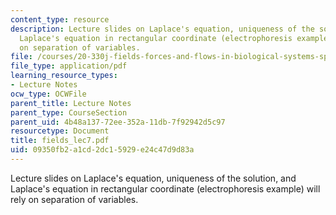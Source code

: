 ```yaml
---
content_type: resource
description: Lecture slides on Laplace's equation, uniqueness of the solution, and
  Laplace's equation in rectangular coordinate (electrophoresis example) will rely
  on separation of variables.
file: /courses/20-330j-fields-forces-and-flows-in-biological-systems-spring-2007/09350fb2a1cd2dc15929e24c47d9d83a_fields_lec7.pdf
file_type: application/pdf
learning_resource_types:
- Lecture Notes
ocw_type: OCWFile
parent_title: Lecture Notes
parent_type: CourseSection
parent_uid: 4b48a137-72ee-352a-11db-7f92942d5c97
resourcetype: Document
title: fields_lec7.pdf
uid: 09350fb2-a1cd-2dc1-5929-e24c47d9d83a
---
```

Lecture slides on Laplace's equation, uniqueness of the solution, and Laplace's equation in rectangular coordinate (electrophoresis example) will rely on separation of variables.

